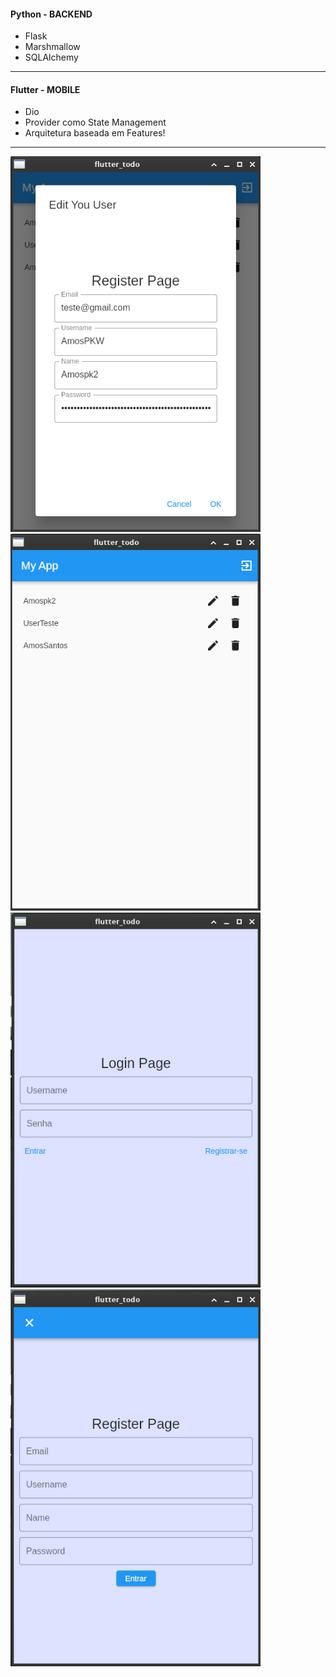 #### Python - BACKEND
- Flask
- Marshmallow
- SQLAlchemy
---
#### Flutter - MOBILE
- Dio
- Provider como State Management
- Arquitetura baseada em Features!
---

<img src="images/EditModal.png" heigth=200 width="400">
<img src="images/homePage.png" heigth=200 width="400">
<img src="images/loginPage.png" heigth=200 width="400">
<img src="images/registerPage.png" heigth=200 width="400">
